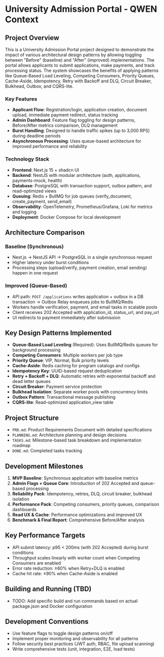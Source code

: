 # University Admission Portal - QWEN Context

## Project Overview

This is a University Admission Portal project designed to demonstrate the impact of various architectural design patterns by allowing toggling between "Before" (baseline) and "After" (improved) implementations. The portal allows applicants to submit applications, make payments, and track processing status. The system showcases the benefits of applying patterns like Queue-Based Load Leveling, Competing Consumers, Priority Queues, Cache-Aside, Idempotency, Retry with Backoff and DLQ, Circuit Breaker, Bulkhead, Outbox, and CQRS-lite.

### Key Features
- **Applicant Flow**: Registration/login, application creation, document upload, immediate payment redirect, status tracking
- **Admin Dashboard**: Feature flag toggling for design patterns, Before/After metrics comparison, DLQ management
- **Burst Handling**: Designed to handle traffic spikes (up to 3,000 RPS) during deadline periods
- **Asynchronous Processing**: Uses queue-based architecture for improved performance and reliability

### Technology Stack
- **Frontend**: Next.js 15 + shadcn UI
- **Backend**: NestJS with modular architecture (auth, applications, payments-mock, health)
- **Database**: PostgreSQL with transaction support, outbox pattern, and read-optimized views
- **Queuing**: Redis + BullMQ for job queues (verify_document, create_payment, send_email)
- **Observability**: OpenTelemetry, Prometheus/Grafana, Loki for metrics and logging
- **Deployment**: Docker Compose for local development

## Architecture Comparison

### Baseline (Synchronous)
- Next.js → NestJS API → PostgreSQL in a single synchronous request
- Higher latency under burst conditions
- Processing steps (upload/verify, payment creation, email sending) happen in one request

### Improved (Queue-Based)
- API path: `POST /applications` writes application + outbox in a DB transaction → Outbox Relay enqueues jobs to BullMQ/Redis
- Workers handle verification, payment, and email tasks in scalable pools
- Client receives 202 Accepted with application_id, status_url, and pay_url
- UI redirects to payment immediately after submission

## Key Design Patterns Implemented
- **Queue-Based Load Leveling** (Required): Uses BullMQ/Redis queues for background processing
- **Competing Consumers**: Multiple workers per job type
- **Priority Queue**: VIP, Normal, Bulk priority levels
- **Cache-Aside**: Redis caching for program catalogs and configs
- **Idempotency Key**: UUID-based request deduplication
- **Retry + Backoff + DLQ**: Automatic retries with exponential backoff and dead letter queues
- **Circuit Breaker**: Payment service protection
- **Bulkhead Isolation**: Separate worker pools with concurrency limits
- **Outbox Pattern**: Transactional message publishing
- **CQRS-lite**: Read-optimized application_view table

## Project Structure
- `PRD.md`: Product Requirements Document with detailed specifications
- `PLANNING.md`: Architecture planning and design decisions
- `TASKS.md`: Milestone-based task breakdown and implementation roadmap
- `DONE.md`: Completed tasks tracking

## Development Milestones
1. **MVP Baseline**: Synchronous application with baseline metrics
2. **Admin Flags + Queue Core**: Introduction of 202 Accepted and queue-based processing
3. **Reliability Pack**: Idempotency, retries, DLQ, circuit breaker, bulkhead isolation
4. **Performance Pack**: Competing consumers, priority queues, comparison dashboards
5. **Read UX & Cache**: Performance optimizations and improved UX
6. **Benchmark & Final Report**: Comprehensive Before/After analysis

## Key Performance Targets
- API submit latency: p95 < 200ms (with 202 Accepted) during burst conditions
- Throughput scales linearly with worker count when Competing Consumers are enabled
- Error rate reduction: ≥60% when Retry+DLQ is enabled
- Cache hit rate: ≥90% when Cache-Aside is enabled

## Building and Running (TBD)
- TODO: Add specific build and run commands based on actual package.json and Docker configuration

## Development Conventions
- Use feature flags to toggle design patterns on/off
- Implement proper monitoring and observability for all patterns
- Follow security best practices (JWT auth, RBAC, file upload scanning)
- Write comprehensive tests (unit, integration, E2E, load tests)
